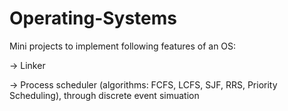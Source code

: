 # Operating-Systems
Mini projects to implement following features of an OS:

-> Linker

-> Process scheduler (algorithms: FCFS, LCFS, SJF, RRS, Priority Scheduling), through discrete event simuation
